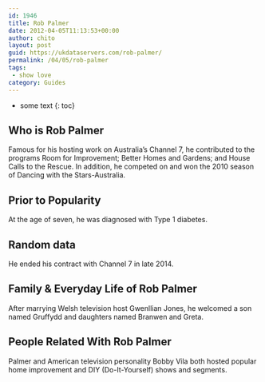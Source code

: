 ```yaml
---
id: 1946
title: Rob Palmer
date: 2012-04-05T11:13:53+00:00
author: chito
layout: post
guid: https://ukdataservers.com/rob-palmer/
permalink: /04/05/rob-palmer
tags:
 - show love
category: Guides
---
```


* some text
{: toc}
          
          
## Who is  Rob Palmer
                  
                  
                  
Famous for his hosting work on Australia&#8217;s Channel 7, he contributed to the programs Room for Improvement; Better Homes and Gardens; and House Calls to the Rescue. In addition, he competed on and won the 2010 season of Dancing with the Stars-Australia.
                  
                
                
                
## Prior to Popularity 
                  
                  
                  
At the age of seven, he was diagnosed with Type 1 diabetes.
                  
                
                
                
## Random data 
                  
                  
                  
He ended his contract with Channel 7 in late 2014.
                  
                
                
                
## Family & Everyday Life of Rob Palmer
                  
                  
                  
After marrying Welsh television host Gwenllian Jones, he welcomed a son named Gruffydd and daughters named Branwen and Greta.
                  
                
                
                
## People Related With  Rob Palmer
                  
                  
                  
Palmer and American television personality Bobby Vila both hosted popular home improvement and DIY (Do-It-Yourself) shows and segments.
                  
                
              
            
          
          
          
    
    
  
